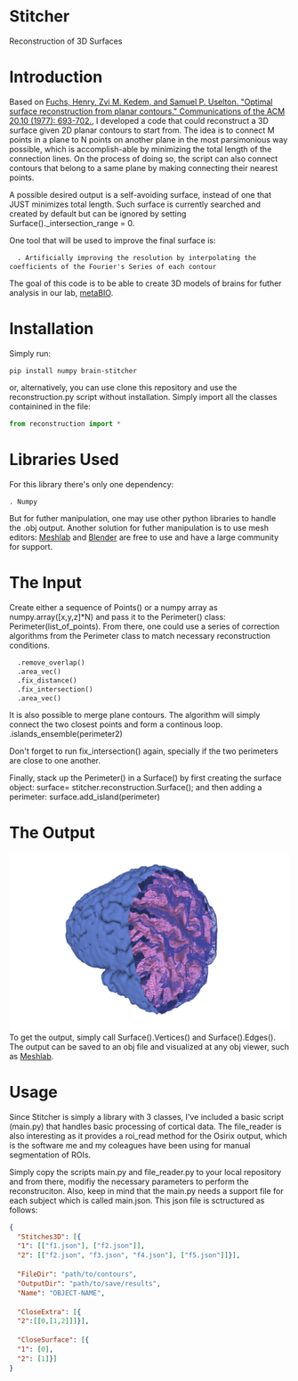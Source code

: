 # Stitcher
Reconstruction of 3D Surfaces

# Introduction

  Based on [Fuchs, Henry, Zvi M. Kedem, and Samuel P. Uselton. "Optimal surface reconstruction from planar contours." Communications of the ACM 20.10 (1977): 693-702.](https://dl.acm.org/doi/abs/10.1145/359842.359846?casa_token=QG0Dw4j_pZMAAAAA:5hFtaJwiRkrrcLh3Pz_5Po1DdeNN30CWM9BPfFtFr7dXSv86-_VAvzRlOoOsdf7Z_-a0CwTKLi7ipQ),  I developed a code that could reconstruct a 3D surface given 2D planar contours to start from. The idea is to connect M points in a plane to N points on another plane in the most parsimonious way possible, which is accomplish-able by minimizing the total length of the connection lines. On the process of doing so, the script can also connect contours that belong to a same plane by making connecting their nearest points.

  A possible desired output is a self-avoiding surface, instead of one that JUST minimizes total length. Such surface is currently searched and created by default but can be ignored by setting Surface()._intersection_range = 0.

  One tool that will be used to improve the final surface is:

      . Artificially improving the resolution by interpolating the coefficients of the Fourier's Series of each contour

  The goal of this code is to be able to create 3D models of brains for futher analysis in our lab, [metaBIO](https://metabio.netlify.app).

# Installation

  Simply run:

  ```
  pip install numpy brain-stitcher
  ```

  or, alternatively, you can use clone this repository and use the reconstruction.py script without installation. Simply import all the classes containined in the file:

  ~~~python
  from reconstruction import * 
  ~~~

# Libraries Used
  For this library there's only one dependency:

    . Numpy


  But for futher manipulation, one may use other python libraries to handle the .obj output. Another solution for futher manipulation is to use mesh editors: [Meshlab](https://www.meshlab.net) and [Blender](https://www.blender.org) are free to use and have a large community for support.
  
# The Input

  Create either a sequence of Points() or a numpy array as numpy.array([x,y,z]*N) and pass it to the Perimeter() class: Perimeter(list_of_points).
  From there, one could use a series of correction algorithms from the Perimeter class to match necessary reconstruction conditions.

      .remove_overlap()
      .area_vec()
      .fix_distance()
      .fix_intersection()
      .area_vec()

  It is also possible to merge plane contours. The algorithm will simply connect the two closest points and form a continous loop.
      .islands_ensemble(perimeter2)

  Don't forget to run fix_intersection() again, specially if the two perimeters are close to one another.

  Finally, stack up the Perimeter() in a Surface() by first creating the surface object: surface= stitcher.reconstruction.Surface(); and then adding a perimeter: surface.add_island(perimeter)

# The Output
  ![Brain Example](img/example_result_alpha00.png)
  To get the output, simply call Surface().Vertices() and Surface().Edges(). The output can be saved to an obj file and visualized at any obj viewer, such as [Meshlab](https://www.meshlab.net).

# Usage
  Since Stitcher is simply a library with 3 classes, I've included a basic script (main.py) that handles basic processing of cortical data. The file_reader is also interesting as it provides a roi_read method for the Osirix output, which is the software me and my coleagues have been using for manual segmentation of ROIs.

  Simply copy the scripts main.py and file_reader.py to your local repository and from there, modifiy the necessary parameters to perform the reconstruciton. Also, keep in mind that the main.py needs a support file for each subject which is called main.json. This json file is sctructured as follows:

  ~~~json
  {
    "Stitches3D": [{
    "1": [["f1.json"], ["f2.json"]],
    "2": [["f2.json", "f3.json", "f4.json"], ["f5.json"]]}],

    "FileDir": "path/to/contours",
    "OutputDir": "path/to/save/results",
    "Name": "OBJECT-NAME",

    "CloseExtra": [{
    "2":[[0,[1,2]]]}],

    "CloseSurface": [{
    "1": [0],
    "2": [1]}]
  }
  ~~~
